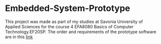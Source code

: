 # Embedded-System-Prototype

This project was made as part of my studies at Savonia University of Applied Sciences for the course 4 EFA8080 Basics of Computer Technology.EF20SP. The order and requirements of the prototype software are in this [link]([url](https://amksavonia-my.sharepoint.com/:b:/g/personal/habeebullah_lawal_edu_savonia_fi/Ecr9qYMhhgJIqE1fNkeSt9cBuFdhVBA1rsitm_cxzVMmVw?e=sD7j6B))

